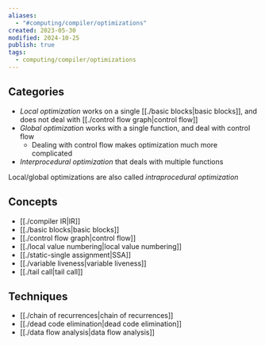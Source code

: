 ```yaml
---
aliases:
  - "#computing/compiler/optimizations"
created: 2023-05-30
modified: 2024-10-25
publish: true
tags:
  - computing/compiler/optimizations
---
```

## Categories
- *Local optimization* works on a single [[./basic blocks|basic blocks]], and does not deal with [[./control flow graph|control flow]]
- *Global optimization* works with a single function, and deal with control flow
  - Dealing with control flow makes optimization much more complicated
- *Interprocedural optimization* that deals with multiple functions

Local/global optimizations are also called *intraprocedural optimization*

## Concepts
- [[./compiler IR|IR]]
- [[./basic blocks|basic blocks]]
- [[./control flow graph|control flow]]
- [[./local value numbering|local value numbering]]
- [[./static-single assignment|SSA]]
- [[./variable liveness|variable liveness]]
- [[./tail call|tail call]]
## Techniques
- [[./chain of recurrences|chain of recurrences]]
- [[./dead code elimination|dead code elimination]]
- [[./data flow analysis|data flow analysis]]